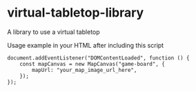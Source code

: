 # virtual-tabletop-library
A library to use a virtual tabletop


Usage example in your HTML after including this script
```
document.addEventListener("DOMContentLoaded", function () {
    const mapCanvas = new MapCanvas("game-board", {
        mapUrl: "your_map_image_url_here",
    });
});
```